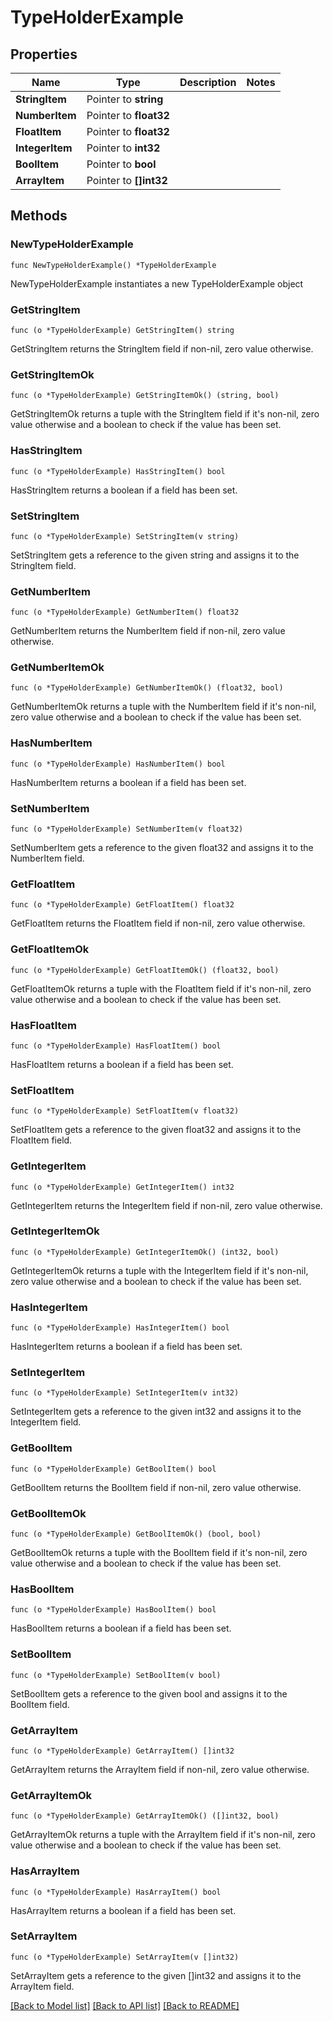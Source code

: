 # TypeHolderExample

## Properties

Name | Type | Description | Notes
------------ | ------------- | ------------- | -------------
**StringItem** | Pointer to **string** |  | 
**NumberItem** | Pointer to **float32** |  | 
**FloatItem** | Pointer to **float32** |  | 
**IntegerItem** | Pointer to **int32** |  | 
**BoolItem** | Pointer to **bool** |  | 
**ArrayItem** | Pointer to **[]int32** |  | 

## Methods

### NewTypeHolderExample

`func NewTypeHolderExample() *TypeHolderExample`

NewTypeHolderExample instantiates a new TypeHolderExample object

### GetStringItem

`func (o *TypeHolderExample) GetStringItem() string`

GetStringItem returns the StringItem field if non-nil, zero value otherwise.

### GetStringItemOk

`func (o *TypeHolderExample) GetStringItemOk() (string, bool)`

GetStringItemOk returns a tuple with the StringItem field if it's non-nil, zero value otherwise
and a boolean to check if the value has been set.

### HasStringItem

`func (o *TypeHolderExample) HasStringItem() bool`

HasStringItem returns a boolean if a field has been set.

### SetStringItem

`func (o *TypeHolderExample) SetStringItem(v string)`

SetStringItem gets a reference to the given string and assigns it to the StringItem field.

### GetNumberItem

`func (o *TypeHolderExample) GetNumberItem() float32`

GetNumberItem returns the NumberItem field if non-nil, zero value otherwise.

### GetNumberItemOk

`func (o *TypeHolderExample) GetNumberItemOk() (float32, bool)`

GetNumberItemOk returns a tuple with the NumberItem field if it's non-nil, zero value otherwise
and a boolean to check if the value has been set.

### HasNumberItem

`func (o *TypeHolderExample) HasNumberItem() bool`

HasNumberItem returns a boolean if a field has been set.

### SetNumberItem

`func (o *TypeHolderExample) SetNumberItem(v float32)`

SetNumberItem gets a reference to the given float32 and assigns it to the NumberItem field.

### GetFloatItem

`func (o *TypeHolderExample) GetFloatItem() float32`

GetFloatItem returns the FloatItem field if non-nil, zero value otherwise.

### GetFloatItemOk

`func (o *TypeHolderExample) GetFloatItemOk() (float32, bool)`

GetFloatItemOk returns a tuple with the FloatItem field if it's non-nil, zero value otherwise
and a boolean to check if the value has been set.

### HasFloatItem

`func (o *TypeHolderExample) HasFloatItem() bool`

HasFloatItem returns a boolean if a field has been set.

### SetFloatItem

`func (o *TypeHolderExample) SetFloatItem(v float32)`

SetFloatItem gets a reference to the given float32 and assigns it to the FloatItem field.

### GetIntegerItem

`func (o *TypeHolderExample) GetIntegerItem() int32`

GetIntegerItem returns the IntegerItem field if non-nil, zero value otherwise.

### GetIntegerItemOk

`func (o *TypeHolderExample) GetIntegerItemOk() (int32, bool)`

GetIntegerItemOk returns a tuple with the IntegerItem field if it's non-nil, zero value otherwise
and a boolean to check if the value has been set.

### HasIntegerItem

`func (o *TypeHolderExample) HasIntegerItem() bool`

HasIntegerItem returns a boolean if a field has been set.

### SetIntegerItem

`func (o *TypeHolderExample) SetIntegerItem(v int32)`

SetIntegerItem gets a reference to the given int32 and assigns it to the IntegerItem field.

### GetBoolItem

`func (o *TypeHolderExample) GetBoolItem() bool`

GetBoolItem returns the BoolItem field if non-nil, zero value otherwise.

### GetBoolItemOk

`func (o *TypeHolderExample) GetBoolItemOk() (bool, bool)`

GetBoolItemOk returns a tuple with the BoolItem field if it's non-nil, zero value otherwise
and a boolean to check if the value has been set.

### HasBoolItem

`func (o *TypeHolderExample) HasBoolItem() bool`

HasBoolItem returns a boolean if a field has been set.

### SetBoolItem

`func (o *TypeHolderExample) SetBoolItem(v bool)`

SetBoolItem gets a reference to the given bool and assigns it to the BoolItem field.

### GetArrayItem

`func (o *TypeHolderExample) GetArrayItem() []int32`

GetArrayItem returns the ArrayItem field if non-nil, zero value otherwise.

### GetArrayItemOk

`func (o *TypeHolderExample) GetArrayItemOk() ([]int32, bool)`

GetArrayItemOk returns a tuple with the ArrayItem field if it's non-nil, zero value otherwise
and a boolean to check if the value has been set.

### HasArrayItem

`func (o *TypeHolderExample) HasArrayItem() bool`

HasArrayItem returns a boolean if a field has been set.

### SetArrayItem

`func (o *TypeHolderExample) SetArrayItem(v []int32)`

SetArrayItem gets a reference to the given []int32 and assigns it to the ArrayItem field.


[[Back to Model list]](../README.md#documentation-for-models) [[Back to API list]](../README.md#documentation-for-api-endpoints) [[Back to README]](../README.md)


